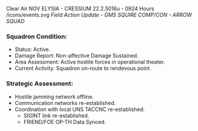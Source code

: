 Clear Air
NOV ELYSIA - CRESSIUM
22.2.5016u - 0924 Hours
/icons/events.svg
*Field Action Update - GMS SQUIRE COMP/CON - ARROW SQUAD*

### Squadron Condition:  
- Status: Active.  
- Damage Report: Non-affective Damage Sustained. 
- Area Assessment: Active hostile forces in operational theater. 
- Current Activity: Squadron on-route to rendevous point.  


### Strategic Assessment:  
- Hostile jamming network offline. 
- Communication networks re-established.  
- Coordination with local UNS TACCNC re-established. 
    - SIGINT link re-established.
    - FRIEND/FOE OP-TH Data Synced.